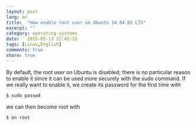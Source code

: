 ```yaml
---
layout: post
lang: en
title:  "How enable root user on Ubuntu 14.04.02 LTS"
excerpt: ""
category: operating-systems
date:   2015-05-13 22:45:33
tags: [Linux,English]
comments: true
share: true
---
```


By default, the root user on Ubuntu is disabled; there is no particular reason to enable it since it can be used more securely with the sudo command. If we really want to enable it, we create its password for the first time with

```bash
$ sudo passwd
```

we can then become root with

```bash
$ on root
```
